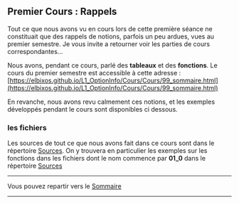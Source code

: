 
## Premier Cours : Rappels

Tout ce que nous avons vu en cours lors de cette première séance ne constituait
que des rappels de notions, parfois un peu ardues, vues au premier semestre.
Je vous invite a retourner voir les parties de cours correspondantes...

Nous avons, pendant ce cours, parlé des **tableaux** et des **fonctions**.
Le cours du premier semestre est accessible à cette adresse :
[https://elbixos.github.io/L1_OptionInfo/Cours/Cours/99_sommaire.html](https://elbixos.github.io/L1_OptionInfo/Cours/Cours/99_sommaire.html)

En revanche, nous avons revu calmement ces notions, et les exemples développés
pendant le cours sont disponibles ci dessous.


### les fichiers

Les sources de tout ce que nous avons fait dans ce cours sont dans le répertoire [Sources](../Sources/index.md).
On y trouvera en particulier
les exemples sur les fonctions dans les fichiers dont le nom commence par **01_0** dans le répertoire [Sources](../Sources/index.md)

___

Vous pouvez repartir vers le [Sommaire](99_sommaire.md)

___
